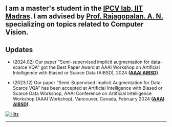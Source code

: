 I am a master's student in the **[IPCV lab, IIT Madras](https://www.ee.iitm.ac.in/ipcvlab/)**. I am advised by **[Prof. Rajagopalan. A. N.](https://www.ee.iitm.ac.in/~raju/)** specializing on topics related to Computer Vision.
---

## Updates 
- (2024.02) Our paper "Semi-supervised implicit augmentation for data-scarce VQA" got the Best Paper Award at AAAI Workshop on Artificial Intelligence with Biased or Scarce Data (AIBSD), 2024 **([AAAI AIBSD](https://aibsdworkshop.github.io/2024/index.html))**.


- (2023.12) Our paper "Semi-Supervised Implicit Augmentation for Data-Scarce VQA" has been accepted at Artificial Intelligence with Biased or Scarce Data Workshop, AAAI Conference on Artificial Intelligence Workshop (AAAI Workshop), Vancouver, Canada, February 2024 **([AAAI AIBSD](https://aibsdworkshop.github.io/2024/index.html))**.

[![Hits](https://hits.seeyoufarm.com/api/count/incr/badge.svg?url=https%3A%2F%2Fhegdekartik.github.io&count_bg=%2379C83D&title_bg=%23180000&icon=&icon_color=%23E7E7E7&title=hits&edge_flat=false)](https://hits.seeyoufarm.com)


---

